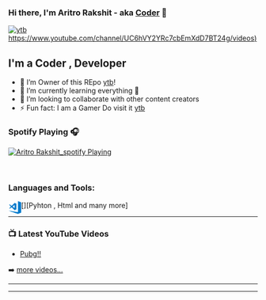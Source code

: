 ### Hi there, I'm Aritro Rakshit - aka [Coder][ytb] 👋

[![ytb] https://www.youtube.com/channel/UC6hVY2YRc7cbEmXdD7BT24g/videos)](https://www.youtube.com/channel/UC6hVY2YRc7cbEmXdD7BT24g/videos)


## I'm a Coder , Developer

- 🔭 I’m Owner of this REpo [ytb]!
- 🌱 I’m currently learning everything 🤣
- 👯 I’m looking to collaborate with other content creators
- ⚡ Fun fact: I am a Gamer Do visit it [ytb]
### Spotify Playing 🎧
[<img src="https://now-playing-Aritro rakshit.vercel.app/api/spotify-playing" alt="Aritro Rakshit_spotify Playing" width="350" />](https://open.spotify.com/user/qoza13yffhtep3yb3rohymdam)




<br />

### Languages and Tools:

[<img align="left" alt="Visual Studio Code" width="26px" src="https://raw.githubusercontent.com/github/explore/80688e429a7d4ef2fca1e82350fe8e3517d3494d/topics/visual-studio-code/visual-studio-code.png" />][Pyhton , Html and many more]


---

### 📺 Latest YouTube Videos

<!-- YOUTUBE:START -->
- [Pubg!!](https://www.youtube.com/watch?v=jddr8sAIWPg)

<!-- YOUTUBE:END -->

➡️ [more videos...](https://www.youtube.com/channel/UC6hVY2YRc7cbEmXdD7BT24g)

---


---



[ytb]: https://www.youtube.com/channel/UC6hVY2YRc7cbEmXdD7BT24g
